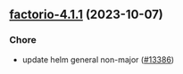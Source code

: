 

## [factorio-4.1.1](https://github.com/succelle/charts/compare/factorio-4.1.0...factorio-4.1.1) (2023-10-07)

### Chore

- update helm general non-major ([#13386](https://github.com/succelle/charts/issues/13386))
  
  